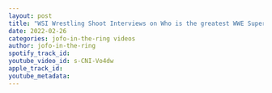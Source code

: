 ```yaml
---
layout: post
title: "WSI Wrestling Shoot Interviews on Who is the greatest WWE Superstar of all time"
date: 2022-02-26
categories: jofo-in-the-ring videos
author: jofo-in-the-ring
spotify_track_id: 
youtube_video_id: s-CNI-Vo4dw
apple_track_id: 
youtube_metadata: 
---
```


